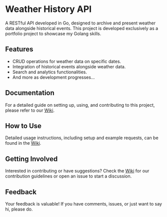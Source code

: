 # Weather History API

A RESTful API developed in Go, designed to archive and present weather data alongside historical events. This project is developed exclusively as a portfolio project to showcase my Golang skills. 

## Features

- CRUD operations for weather data on specific dates.
- Integration of historical events alongside weather data.
- Search and analytics functionalities.
- And more as development progresses...

## Documentation

For a detailed guide on setting up, using, and contributing to this project, please refer to our [Wiki](https://github.com/Cre4T3Tiv3/weather-history-api/wiki).

## How to Use

Detailed usage instructions, including setup and example requests, can be found in the [Wiki](https://github.com/Cre4T3Tiv3/weather-history-api/wiki#usage-examples).

## Getting Involved

Interested in contributing or have suggestions? Check the [Wiki](https://github.com/Cre4T3Tiv3/weather-history-api/wiki#contributing) for our contribution guidelines or open an issue to start a discussion.

## Feedback

Your feedback is valuable! If you have comments, issues, or just want to say hi, please do.

